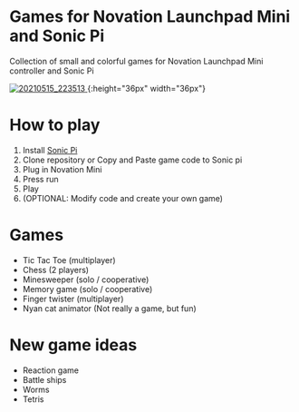 # Games for Novation Launchpad Mini and Sonic Pi

Collection of small and colorful games for Novation Launchpad Mini controller and Sonic Pi

[
![20210515_223513](https://user-images.githubusercontent.com/1742231/118375985-fc416780-b5cd-11eb-967e-9961db864978.jpg)
](url){:height="36px" width="36px"}

# How to play

1. Install [Sonic Pi](https://sonic-pi.net/)
2. Clone repository or Copy and Paste game code to Sonic pi
3. Plug in Novation Mini
4. Press run
5. Play
6. (OPTIONAL: Modify code and create your own game)

# Games

* Tic Tac Toe (multiplayer)
* Chess (2 players)
* Minesweeper (solo / cooperative)
* Memory game (solo / cooperative)
* Finger twister (multiplayer)
* Nyan cat animator (Not really a game, but fun)

# New game ideas

* Reaction game
* Battle ships
* Worms
* Tetris
